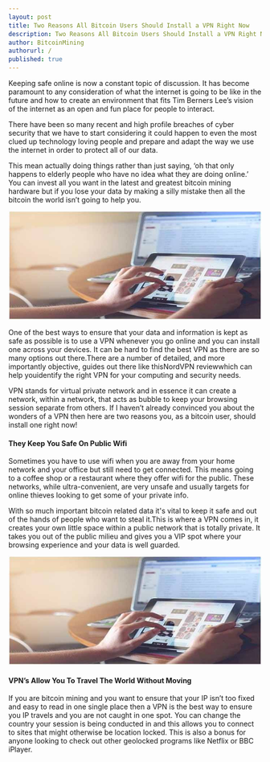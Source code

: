 ```yaml
---
layout: post
title: Two Reasons All Bitcoin Users Should Install a VPN Right Now
description: Two Reasons All Bitcoin Users Should Install a VPN Right Now
author: BitcoinMining
authorurl: /
published: true
---
```


<p>Keeping safe online is now a constant topic of discussion. It has become paramount to any consideration of what the internet is going to be like in the future and how to create an environment that fits Tim Berners Lee’s vision of the internet as an open and fun place for people to interact. </p>

<p>There have been so many recent and high profile breaches of cyber security that we have to start considering it could happen to even the most clued up technology loving people and prepare and adapt the way we use the internet in order to protect all of our data. </p>

<p>This mean actually doing things rather than just saying, ‘oh that only happens to elderly people who have no idea what they are doing online.’ You can invest all you want in the latest and greatest bitcoin mining hardware but if you lose your data by making a silly mistake then all the bitcoin the world isn’t going to help you. </p>

<center><img src="/images/safe-online-101.jpg" alt="bitcoin safe online"></center>

<p>One of the best ways to ensure that your data and information is kept as safe as possible is to use a VPN whenever you go online and you can install one across your devices. It can be hard to find the best VPN as there are so many options out there.There are a number of detailed, and more importantly objective, guides out there like thisNordVPN reviewwhich can help youidentify the right VPN for your computing and security needs. </p>

<p>VPN stands for virtual private network and in essence it can create a network, within a network, that acts as bubble to keep your browsing session separate from others. If I haven’t already convinced you about the wonders of a VPN then here are two reasons you, as a bitcoin user, should install one right now!</p>

<h4>They Keep You Safe On Public Wifi</h4>

<p>Sometimes you have to use wifi when you are away from your home network and your office but still need to get connected. This means going to a coffee shop or a restaurant where they offer wifi for the public. These networks, while ultra-convenient, are very unsafe and usually targets for online thieves looking to get some of your private info. </p>

<p>With so much important bitcoin related data it's vital to keep it safe and out of the hands of people who want to steal it.This is where a VPN comes in, it creates your own little space within a public network that is totally private. It takes you out of the public milieu and gives you a VIP spot where your browsing experience and your data is well guarded. </p>

<center><img src="/images/safe-online-101.jpg" alt="bitcoin safe online"></center>

<h4>VPN’s Allow You To Travel The World Without Moving</h4>

<p>If you are bitcoin mining and you want to ensure that your IP isn’t too fixed and easy to read in one single place then a VPN is the best way to ensure you IP travels and you are not caught in one spot. You can change the country your session is being conducted in and this allows you to connect to sites that might otherwise be location locked. This is also a bonus for anyone looking to check out other geolocked programs like Netflix or BBC iPlayer.</p>

